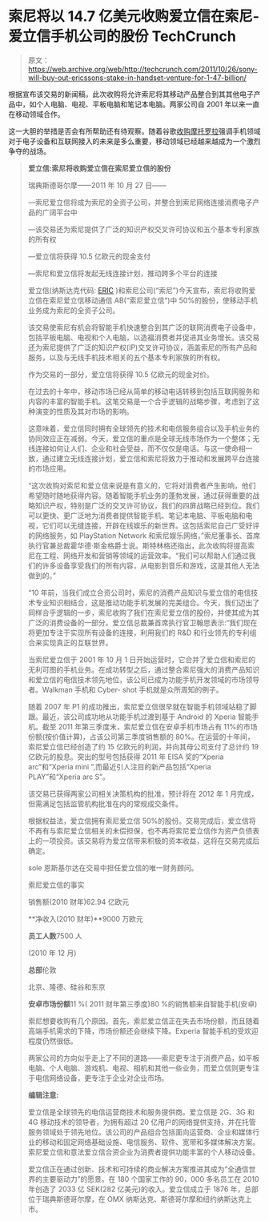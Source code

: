 # 索尼将以 14.7 亿美元收购爱立信在索尼-爱立信手机公司的股份 TechCrunch

> 原文：<https://web.archive.org/web/http://techcrunch.com/2011/10/26/sony-will-buy-out-ericssons-stake-in-handset-venture-for-1-47-billion/>

根据宣布该交易的新闻稿，此次收购将允许索尼将其移动产品整合到其其他电子产品中，如个人电脑、电视、平板电脑和笔记本电脑。两家公司自 2001 年以来一直在移动领域合作。

这一大胆的举措是否会有所帮助还有待观察。随着谷歌[收购摩托罗拉](https://web.archive.org/web/20230205003926/https://techcrunch.com/2011/08/15/breaking-google-buys-motorola-for-12-5-billion/)强调手机领域对于电子设备和互联网接入的未来是多么重要，移动领域已经越来越成为一个激烈争夺的战场。

> **爱立信:索尼将收购爱立信在索尼爱立信的股份**
> 
> 瑞典斯德哥尔摩——2011 年 10 月 27 日——
> 
> —索尼爱立信将成为索尼的全资子公司，并整合到索尼网络连接消费电子产品的广阔平台中
> 
> —该交易还为索尼提供了广泛的知识产权交叉许可协议和五个基本专利家族的所有权
> 
> —爱立信将获得 10.5 亿欧元的现金支付
> 
> —索尼和爱立信将发起无线连接计划，推动跨多个平台的连接
> 
> 爱立信(纳斯达克代码: [ERIC](https://web.archive.org/web/20230205003926/http://www.marketwire.com/news_room/Stock?ticker=ERIC) )和索尼公司(“索尼”)今天宣布，索尼将收购爱立信在索尼爱立信移动通信 AB(“索尼爱立信”)中 50%的股份，使移动手机业务成为索尼的全资子公司。
> 
> 该交易使索尼有机会将智能手机快速整合到其广泛的联网消费电子设备中，包括平板电脑、电视和个人电脑，以造福消费者并促进其业务增长。该交易还为索尼提供了广泛的知识产权(IP)交叉许可协议，涵盖索尼的所有产品和服务，以及与无线手机技术相关的五个基本专利家族的所有权。
> 
> 作为交易的一部分，爱立信将获得 10.5 亿欧元的现金对价。
> 
> 在过去的十年中，移动市场已经从简单的移动电话转移到包括互联网服务和内容的丰富的智能手机。这笔交易是一个合乎逻辑的战略步骤，考虑到了这种演变的性质及其对市场的影响。
> 
> 这意味着，爱立信同时拥有全球领先的技术和电信服务组合以及手机业务的协同效应正在减弱。今天，爱立信的重点是全球无线市场作为一个整体；无线连接如何让人们、企业和社会受益，而不仅仅是电话。与这一使命相一致，通过建立无线连接计划，爱立信和索尼将致力于推动和发展跨平台连接的市场应用。
> 
> “这次收购对索尼和爱立信来说是有意义的，它将对消费者产生影响，他们希望随时随地获得内容。随着智能手机业务的蓬勃发展，通过获得重要的战略知识产权，特别是广泛的交叉许可协议，我们的四屏战略已经到位。我们可以更快、更广泛地为消费者提供智能手机、笔记本电脑、平板电脑和电视，它们可以无缝连接，开辟在线娱乐的新世界。这包括索尼自己广受好评的网络服务，如 PlayStation Network 和索尼娱乐网络，”索尼董事长、首席执行官兼总裁霍华德·斯金格爵士说。斯特林格还指出，此次收购将提高索尼在工程、网络开发和营销等领域的运营效率。“我们可以帮助人们通过我们的许多设备享受我们的所有内容，从电影到音乐和游戏，这是其他人无法做到的。”
> 
> “10 年前，当我们成立合资公司时，索尼的消费产品知识与爱立信的电信技术专业知识相结合，这是推动功能手机发展的完美组合。今天，我们迈出了同样合乎逻辑的一步，索尼收购了我们在索尼爱立信的股份，并使其成为其广泛的消费设备的一部分。爱立信总裁兼首席执行官卫翰思表示:“我们现在将更加专注于实现所有设备的连接，利用我们的 R&D 和行业领先的专利组合来实现真正的互联世界。
> 
> 当索尼爱立信于 2001 年 10 月 1 日开始运营时，它合并了爱立信和索尼的无利可图的手机业务。在成功转型之后，通过整合索尼强大的消费产品知识和爱立信的电信技术领先地位，该公司已成为功能手机开发领域的市场领导者。Walkman 手机和 Cyber- shot 手机就是众所周知的例子。
> 
> 随着 2007 年 P1 的成功推出，索尼爱立信很早就在智能手机领域站稳了脚跟。最近，该公司成功地从功能手机过渡到基于 Android 的 Xperia 智能手机。截至 2011 年第三季度末，索尼爱立信在安卓手机市场占有 11%的市场份额(按价值计算)，占该公司第三季度销售额的 80%。在运营的十年间，索尼爱立信已经创造了约 15 亿欧元的利润，并向其母公司支付了总计约 19 亿欧元的股息。突出的型号包括获得 2011 年 EISA 奖的“Xperia arc”和“Xperia mini ”,而最近引人注目的新产品包括“Xperia PLAY”和“Xperia arc S”。
> 
> 该交易已获得两家公司相关决策机构的批准，预计将在 2012 年 1 月完成，但需满足包括监管机构批准在内的常规成交条件。
> 
> 根据权益法，爱立信拥有索尼爱立信 50%的股份。交易完成后，爱立信将不再有与索尼爱立信相关的未偿担保，也不再将索尼爱立信作为资产负债表上的一项投资。该交易将为爱立信带来积极的资本收益，这将在交易完成后确定。
> 
> sole 恩斯基尔达在交易中担任爱立信的唯一财务顾问。
> 
> 索尼爱立信的事实
> 
> 销售额(2010 财年)62.94 亿欧元
> 
> **净收入(2010 财年)**9000 万欧元
> 
> **员工人数**7500 人
> 
> (2010 年 12 月)
> 
> **总部**伦敦
> 
> 北京、隆德、硅谷和东京
> 
> **安卓市场份额**11 %( 2011 财年第三季度)80 %的销售额来自智能手机(安卓)
> 
> 索尼想要收购有几个原因。首先，索尼爱立信正在失去市场份额，而且随着高端手机需求的下降，市场份额还会继续下降。Experia 智能手机的受欢迎程度仍然很低。
> 
> 两家公司的方向似乎走上了不同的道路——索尼更专注于消费产品，如平板电脑、个人电脑、游戏机、电视、相机和其他一些业务，而爱立信则更专注于电信网络设备，更专注于企业对企业市场。
> 
> **编辑注意:**
> 
> 爱立信是全球领先的电信运营商技术和服务提供商。爱立信是 2G、3G 和 4G 移动技术的领导者，为拥有超过 20 亿用户的网络提供支持，并在托管服务领域处于领先地位。该公司的产品组合包括面向运营商、企业和媒体行业的移动和固定网络基础设施、电信服务、软件、宽带和多媒体解决方案。索尼爱立信和意法爱立信合资企业为消费者提供功能丰富的个人移动设备。
> 
> 爱立信正在通过创新、技术和可持续的商业解决方案推进其成为“全通信世界的主要驱动力”的愿景。在 180 个国家工作的 90，000 多名员工在 2010 年创造了 2033 亿 SEK(282 亿美元)的收入。爱立信成立于 1876 年，总部位于瑞典斯德哥尔摩，在 OMX 纳斯达克、斯德哥尔摩和纽约纳斯达克上市。